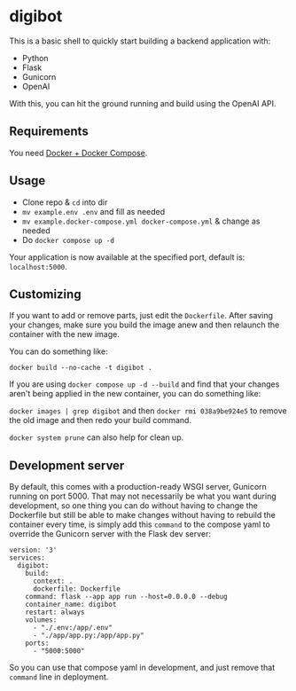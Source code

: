 # digibot

This is a basic shell to quickly start building a backend application with:

- Python
- Flask
- Gunicorn
- OpenAI

With this, you can hit the ground running and build using the OpenAI API.

## Requirements

You need [Docker + Docker Compose](https://docs.docker.com/engine/install/ubuntu/).

## Usage

- Clone repo & `cd` into dir
- `mv example.env .env` and fill as needed
- `mv example.docker-compose.yml docker-compose.yml` & change as needed
- Do `docker compose up -d`

Your application is now available at the specified port, default is: `localhost:5000`.

## Customizing

If you want to add or remove parts, just edit the `Dockerfile`. After saving your changes, make sure you build the image anew and then relaunch the container with the new image.

You can do something like:

`docker build --no-cache -t digibot .`

If you are using `docker compose up -d --build` and find that your changes aren't being applied in the new container, you can do something like:

`docker images | grep digibot` and then `docker rmi 038a9be924e5` to remove the old image and then redo your build command.

`docker system prune` can also help for clean up.

## Development server

By default, this comes with a production-ready WSGI server, Gunicorn running on port 5000. That may not necessarily be what you want during development, so one thing you can do without having to change the Dockerfile but still be able to make changes without having to rebuild the container every time, is simply add this `command` to the compose yaml to override the Gunicorn server with the Flask dev server:

```
version: '3'
services:
  digibot:
    build:
      context: .
      dockerfile: Dockerfile
    command: flask --app app run --host=0.0.0.0 --debug
    container_name: digibot
    restart: always
    volumes:
      - "./.env:/app/.env"
      - "./app/app.py:/app/app.py"
    ports:
      - "5000:5000"
```

So you can use that compose yaml in development, and just remove that `command` line in deployment.
